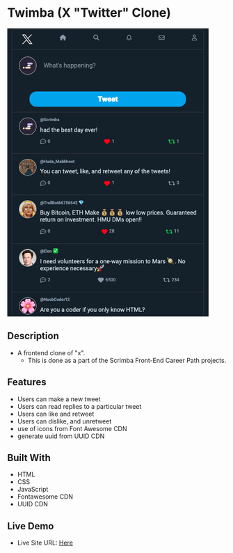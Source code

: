 # Twimba (X "Twitter" Clone)


![image](images/screenshot.png)


## Description
+ A frontend clone of "x".
  + This is done as a part of the Scrimba Front-End Career Path projects.

## Features
+ Users can make a new tweet
+ Users can read replies to a particular tweet
+ Users can like and retweet
+ Users can dislike, and unretweet
+ use of icons from Font Awesome CDN
+ generate uuid from UUID CDN

## Built With

+ HTML
+ CSS
+ JavaScript
+ Fontawesome CDN
+ UUID CDN

## Live Demo

- Live Site URL: [Here](https://hudamab95.github.io/Twimba/)
